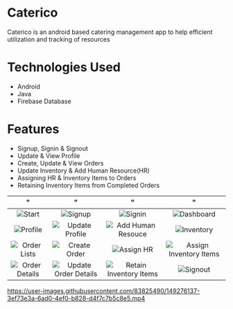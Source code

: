 # Caterico
Caterico is an android based catering management app to help efficient utilization and
tracking of resources
# Technologies Used
* Android
* Java
* Firebase Database
# Features
* Signup, Signin & Signout
* Update & View Profile
* Create, Update & View Orders
* Update Inventory & Add Human Resource(HR)
* Assigning HR & Inventory Items to Orders
* Retaining Inventory Items from Completed Orders                       

" | " | " | " 
:-------------------------:|:-------------------------:|:-------------------------:|:-------------------------:
![Start](https://user-images.githubusercontent.com/83825490/149299419-fd388dd1-9dc7-4343-96c3-b5d6fef5f8ed.png) | ![Signup](https://user-images.githubusercontent.com/83825490/149299413-a1cf5c3f-1b42-4491-a0f1-356c68f4af49.png) | ![Signin](https://user-images.githubusercontent.com/83825490/149299407-1af98a56-056f-4126-b172-1438a6894229.png) | ![Dashboard](https://user-images.githubusercontent.com/83825490/149299380-e3a4abf5-dabc-4fad-a176-943fd6d222a9.png)
![Profile](https://user-images.githubusercontent.com/83825490/149299397-4c4c8906-6604-4f57-a787-40d5369442b9.png) | ![Update Profile](https://user-images.githubusercontent.com/83825490/149299344-57797a34-9f29-42b1-9ba7-ee112fe9b8f1.png) | ![Add Human Resouce](https://user-images.githubusercontent.com/83825490/149299351-7dcc528b-0e37-46bd-a7a5-b3a755ada64f.png) | ![Inventory](https://user-images.githubusercontent.com/83825490/149299387-760c372d-2664-4a85-823b-74a1606e01fc.png)
![Order Lists](https://user-images.githubusercontent.com/83825490/149299392-7e9368eb-5e92-4e86-a67d-abf5593569f8.png) | ![Create Order](https://user-images.githubusercontent.com/83825490/149299369-fc6af4a0-797e-40d4-b58f-c3c20fbfa527.png) | ![Assign HR](https://user-images.githubusercontent.com/83825490/149299356-38b0f311-7442-4f0e-81c9-1611b301aed7.png) | ![Assign Inventory Items](https://user-images.githubusercontent.com/83825490/149299364-3485140f-1d7a-4cfe-86cd-78217d08af89.png)
![Order Details](https://user-images.githubusercontent.com/83825490/149299389-d39d2b52-c098-4787-8bf6-3dcf5319426d.png) | ![Update Order Details](https://user-images.githubusercontent.com/83825490/149299421-18e56d61-44f3-4ef1-8ffc-2f32dacff80b.png) | ![Retain Inventory Items](https://user-images.githubusercontent.com/83825490/149299402-07bffb43-7f90-4804-bb11-df0245c57a66.png) | ![Signout](https://user-images.githubusercontent.com/83825490/149299410-80e5ea52-7eef-44fc-9c4f-3053be0191b1.png)

https://user-images.githubusercontent.com/83825490/149276137-3ef73e3a-6ad0-4ef0-b828-d4f7c7b5c8e5.mp4
